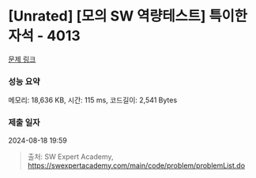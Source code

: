 # [Unrated] [모의 SW 역량테스트] 특이한 자석 - 4013 

[문제 링크](https://swexpertacademy.com/main/code/problem/problemDetail.do?contestProbId=AWIeV9sKkcoDFAVH) 

### 성능 요약

메모리: 18,636 KB, 시간: 115 ms, 코드길이: 2,541 Bytes

### 제출 일자

2024-08-18 19:59



> 출처: SW Expert Academy, https://swexpertacademy.com/main/code/problem/problemList.do
